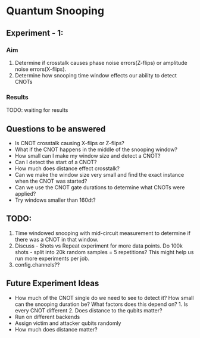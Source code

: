 # Quantum Snooping

## Experiment - 1:
### Aim
1. Determine if crosstalk causes phase noise errors(Z-flips) or amplitude noise errors(X-flips).
2. Determine how snooping time window effects our ability to detect CNOTs
### Results
TODO: waiting for results

## Questions to be answered

- Is CNOT crosstalk causing X-flips or Z-flips?
- What if the CNOT happens in the middle of the snooping window?
- How small can I make my window size and detect a CNOT?
- Can I detect the start of a CNOT?
- How much does distance effect crosstalk?
- Can we make the window size very small and find the exact instance when the CNOT was started?
- Can we use the CNOT gate durations to determine what CNOTs were applied?
- Try windows smaller than 160dt?


## TODO:

1. Time windowed snooping with mid-circuit measurement to determine if there was a CNOT in that window.
2. Discuss - Shots vs Repeat experiment for more data points. Do 100k shots - split into 20k random samples = 5 repetitions? This might help us run more experiments per job.
3. config.channels??

## Future Experiment Ideas

- How much of the CNOT single do we need to see to detect it? How small can the snooping duration be?
    What factors does this depend on?
        1. Is every CNOT different
        2. Does distance to the qubits matter?
- Run on different backends
- Assign victim and attacker qubits randomly
- How much does distance matter?